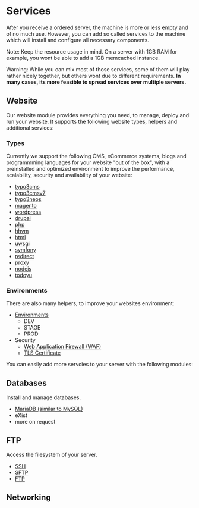 # Services

After you receive a ordered server, the machine is more or less empty and of no much use. However, you can add so called services to the machine which will install and configure all necessary components.

Note: Keep the resource usage in mind. On a server with 1GB RAM for example, you wont be able to add a 1GB memcached instance.

Warning: While you can mix most of those services, some of them will play rather nicely together, but others wont due to different requirements. **In many cases, its more feasible to spread services over multiple servers.**


## Website

Our website module provides everything you need, to manage, deploy and run your website.
It supports the following website types, helpers and additional services:


### Types

Currently we support the following CMS, eCommerce systems, blogs and programmming languages for your website "out of the box",
with a preinstalled and optimized environment to improve the performance, scalability, security and availability of your website:

* [typo3cms](services/website.md#typo3cms)
* [typo3cmsv7](services/website.md#typo3cmsv7)
* [typo3neos](services/website.md#typo3neos)
* [magento](services/website.md#magento)
* [wordpress](services/website.md#wordpress)
* [drupal](services/website.md#drupal)
* [php](services/website.md#php)
* [hhvm](services/website.md#hhvm)
* [html](services/website.md#html)
* [uwsgi](services/website.md#uwsgi)
* [symfony](services/website.md#Symfony)
* [redirect](services/website.md#redirect)
* [proxy](services/website.md#proxy)
* [nodejs](services/website.md#nodejs)
* [todoyu](services/website.md#todoyu)


### Environments

There are also many helpers, to improve your websites environment:

* [Environments](services/website.md#Environments)
    * DEV
    * STAGE
    * PROD
* Security
    * [Web Application Firewall (WAF)](services/website.md#Web_Application_Firewall)
    * [TLS Certificate](services/website.md#TLS_Certificates)

You can easily add more servcies to your server with the following modules:


## Databases

Install and manage databases.

* [MariaDB (similar to MySQL)](services/database.md#mysql-mariadb)
* eXist
* more on request


## FTP

Access the filesystem of your server.

* [SSH](/server/access.md#SSH)
* [SFTP](/server/access.md#SFTP)
* [FTP](/services/ftp.md)

## Networking
